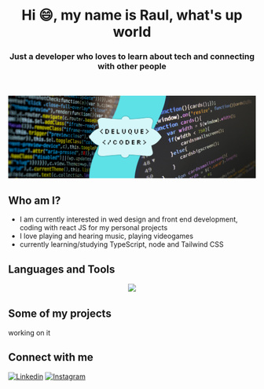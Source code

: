 <h1 align="center">Hi 😄, my name is Raul, what's up world</h1>
<h3 align="center">Just a developer who loves to learn about tech and connecting with other people</h2>
<br></br>
<img src="/IMAGES/Deluque coder.png">

## Who am I?
<ul>
  <li>I am currently interested in wed design and front end development, coding with react JS for my personal projects </li>
  <li>I love playing and hearing music, playing videogames </li>
  <li>currently learning/studying TypeScript, node and Tailwind CSS</li>
</ul>


## Languages and Tools
<p align="center">
  <a href="https://skillicons.dev">
    <img src="https://skillicons.dev/icons?i=git,docker,javascript,react,typescript,nodejs,java" />
  </a>
</p>

## Some of my projects
<p>working on it</p>

 ## Connect with me
<p align="left">
  <a href="[www.linkedin.com/in/raul-enrrique-de-luque-aaron-4848b0289/](https://www.linkedin.com/in/raul-enrrique-de-luque-aaron-4848b0289/)"><img alt="Linkedin" title="Raul De Luque Linkedin" src="https://img.shields.io/badge/LinkedIn-0077B5?style=for-the-badge&logo=linkedin&logoColor=white"></a>
  <a href="https://www.instagram.com/raule.d.a/"><img alt="Instagram" title="Raul De Luque Instagram" src="https://img.shields.io/badge/Instagram-E4405F?style=for-the-badge&logo=instagram&logoColor=white"></a>
</p>
<br></br>


<!--
**raul2810/raul2810** is a ✨ _special_ ✨ repository because its `README.md` (this file) appears on your GitHub profile.

Here are some ideas to get you started:

- 🔭 I’m currently working on ...
- 🌱 I’m currently learning ...
- 👯 I’m looking to collaborate on ...
- 🤔 I’m looking for help with ...
- 💬 Ask me about ...
- 📫 How to reach me: ...
- 😄 Pronouns: ...
- ⚡ Fun fact: ...
-->

